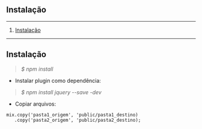 ## Instalação 
*******
 1. [Instalação](#install)

*******
<div id='install'/>

## Instalação

>*$ npm install*

* Instalar plugin como dependência: 

>*$ npm install jquery --save -dev*


* Copiar arquivos: 
````
mix.copy('pasta1_origem', 'public/pasta1_destino)
   .copy('pasta2_origem', 'public/pasta2_destino);
   
````


